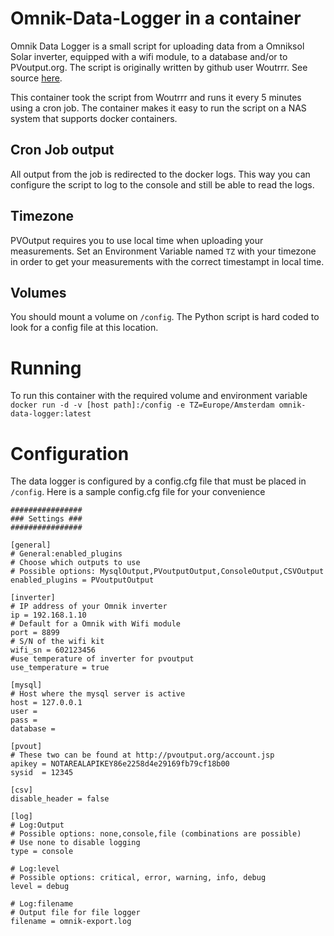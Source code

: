 # Omnik-Data-Logger in a container
Omnik Data Logger is a small script for uploading data from a Omniksol Solar inverter, equipped with a wifi module, to a database and/or to PVoutput.org.
The script is originally written by github user Woutrrr. See source [here](https://github.com/Woutrrr/Omnik-Data-Logger). 

This container took the script from Woutrrr and runs it every 5 minutes using a cron job.
The container makes it easy to run the script on a NAS system that supports docker containers.

## Cron Job output
All output from the job is redirected to the docker logs. This way you can configure the script to log to the console and still be able to read the logs.

## Timezone
PVOutput requires you to use local time when uploading your measurements.
Set an Environment Variable named `TZ` with your timezone in order to get your measurements with the correct timestampt in local time.

## Volumes
You should mount a volume on `/config`. The Python script is hard coded to look for a config file at this location.

# Running
To run this container with the required volume and environment variable
`docker run -d -v [host path]:/config -e TZ=Europe/Amsterdam omnik-data-logger:latest`

# Configuration
The data logger is configured by a config.cfg file that must be placed in `/config`.
Here is a sample config.cfg file for your convenience
```
################
### Settings ###
################

[general]
# General:enabled_plugins
# Choose which outputs to use
# Possible options: MysqlOutput,PVoutputOutput,ConsoleOutput,CSVOutput
enabled_plugins = PVoutputOutput

[inverter]
# IP address of your Omnik inverter
ip = 192.168.1.10
# Default for a Omnik with Wifi module
port = 8899
# S/N of the wifi kit
wifi_sn = 602123456
#use temperature of inverter for pvoutput
use_temperature = true

[mysql]
# Host where the mysql server is active
host = 127.0.0.1
user =
pass =
database =

[pvout]
# These two can be found at http://pvoutput.org/account.jsp
apikey = NOTAREALAPIKEY86e2258d4e29169fb79cf18b00
sysid  = 12345

[csv]
disable_header = false

[log]
# Log:Output
# Possible options: none,console,file (combinations are possible)
# Use none to disable logging
type = console

# Log:level
# Possible options: critical, error, warning, info, debug
level = debug

# Log:filename
# Output file for file logger
filename = omnik-export.log
```



